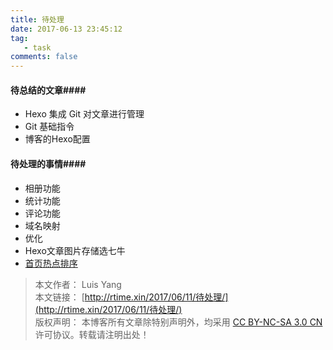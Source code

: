 ```yaml
---
title: 待处理
date: 2017-06-13 23:45:12
tag:
   - task
comments: false
---
```


#### 待总结的文章####
- Hexo 集成 Git 对文章进行管理
- Git 基础指令
- 博客的Hexo配置


#### 待处理的事情####
- 相册功能
- 统计功能
- 评论功能
- 域名映射
- 优化
- Hexo文章图片存储选七牛
- [首页热点排序](http://zhwhong.ml/2017/03/23/deal-with-hexo-article-top-problem/)


> 本文作者： Luis Yang    
>本文链接： [http://rtime.xin/2017/06/11/待处理/](http://rtime.xin/2017/06/11/待处理/)    
>版权声明： 本博客所有文章除特别声明外，均采用 [CC BY-NC-SA 3.0 CN](http://creativecommons.org/licenses/by-nc-sa/3.0/cn/) 许可协议。转载请注明出处！   